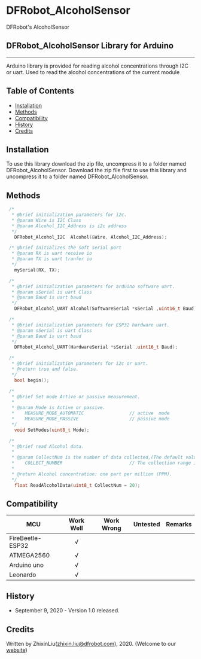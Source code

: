 # DFRobot_AlcoholSensor
DFRobot's AlcoholSensor

## DFRobot_AlcoholSensor Library for Arduino
---------------------------------------------------------
Arduino library is provided for reading alcohol concentrations through I2C or uart.
Used to read the alcohol concentrations of the current module


## Table of Contents

* [Installation](#installation)
* [Methods](#methods)
* [Compatibility](#compatibility)
* [History](#history)
* [Credits](#credits)

<snippet>
<content>

## Installation

To use this library download the zip file, uncompress it to a folder named DFRobot_AlcoholSensor.
Download the zip file first to use this library and uncompress it to a folder named DFRobot_AlcoholSensor.

## Methods

```C++
 /*
  * @brief initialization parameters for i2c.
  * @param Wire is I2C Class
  * @param Alcohol_I2C_Address is i2c address
  */
   DFRobot_Alcohol_I2C  Alcohol(&Wire, Alcohol_I2C_Address);

 /* @brief Initializes the soft serial port
  * @param RX is uart receive io
  * @param TX is uart tranfer io
  */
   mySerial(RX, TX);

 /*
  * @brief initialization parameters for arduino software uart.
  * @param sSerial is uart Class
  * @param Baud is uart baud
  */
   DFRobot_Alcohol_UART Alcohol(SoftwareSerial *sSerial ,uint16_t Baud)

 /*
  * @brief initialization parameters for ESP32 hardware uart.
  * @param sSerial is uart Class
  * @param Baud is uart baud
  */
   DFRobot_Alcohol_UART(HardwareSerial *sSerial ,uint16_t Baud);

 /*
  * @brief initialization parameters for i2c or uart.
  * @return true and false.
  */
   bool begin();

 /*
  * @brief Set mode Active or passive measurement.
  *
  * @param Mode is Active or passive.
  *    MEASURE_MODE_AUTOMATIC                 // active  mode
  *    MEASURE_MODE_PASSIVE                   // passive mode
  */
   void SetModes(uint8_t Mode);

 /*
  * @brief read Alcohol data.
  *
  * @param CollectNum is the number of data collected,(The default value is 20)
  *    COLLECT_NUMBER                         // The collection range is 1-100
  *
  * @return Alcohol concentration: one part per million (PPM).
  */
   float ReadAlcoholData(uint8_t CollectNum = 20);

```
## Compatibility

MCU                | Work Well | Work Wrong | Untested  | Remarks
------------------ | :----------: | :----------: | :---------: | -----
FireBeetle-ESP32  |      √       |             |            | 
ATMEGA2560  |      √       |             |            | 
Arduino uno |       √      |             |            | 
Leonardo  |      √       |              |             | 

## History

- September 9, 2020 - Version 1.0 released.


## Credits

Written by ZhixinLiu(zhixin.liu@dfrobot.com), 2020. (Welcome to our [website](https://www.dfrobot.com/))
